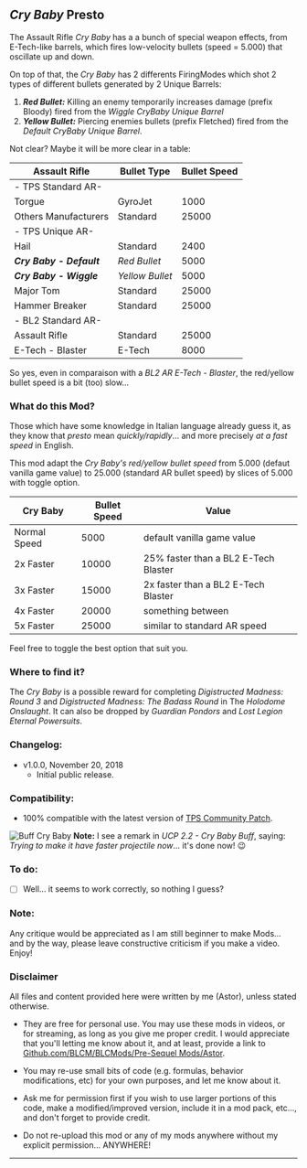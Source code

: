 ## *Cry Baby* Presto

The Assault Rifle *Cry Baby* has a a bunch of special weapon effects, from E-Tech-like barrels, which fires low-velocity bullets (speed = 5.000) that oscillate up and down.

On top of that, the *Cry Baby* has 2 differents FiringModes which shot 2 types of different bullets generated by 2 Unique Barrels:

1. __*Red Bullet:*__ Killing an enemy temporarily increases damage (prefix Bloody) fired from the *Wiggle CryBaby Unique Barrel* 
2. __*Yellow Bullet:*__ Piercing enemies bullets (prefix Fletched) fired from the *Default CryBaby Unique Barrel*.

Not clear? Maybe it will be more clear in a table:

| Assault Rifle            | Bullet Type     | Bullet Speed  | 
| -------------            | -------------   | ------------- |  
| - TPS Standard AR-       |                 |               |
| Torgue                   | GyroJet         | 1000          |
| Others Manufacturers     | Standard        | 25000         |
| - TPS Unique AR-         |                 |               |
| Hail                     | Standard        | 2400          |
| __*Cry Baby - Default*__ | *Red Bullet*    | 5000          | 
| __*Cry Baby - Wiggle*__  | *Yellow Bullet* | 5000          |
| Major Tom                | Standard        | 25000         |
| Hammer Breaker           | Standard        | 25000         |
| - BL2 Standard AR-       |                 |               |
| Assault Rifle            | Standard        | 25000         |
| E-Tech - Blaster         | E-Tech          | 8000          |

So yes, even in comparaison with a *BL2 AR E-Tech - Blaster*, the red/yellow bullet speed is a bit (too) slow...

### What do this Mod?

Those which have some knowledge in Italian language already guess it, as they know that *presto* mean *quickly/rapidly*... and more precisely *at a fast speed* in English. 

This mod adapt the *Cry Baby's red/yellow bullet speed* from 5.000 (defaut vanilla game value) to 25.000 (standard AR bullet speed) by slices of 5.000 with toggle option.

| Cry Baby                 | Bullet Speed    | Value         | 
| -------------            | -------------   | ------------- |  
| Normal Speed             | 5000            | default vanilla game value|
| 2x Faster                | 10000            | 25% faster than a BL2 E-Tech Blaster|
| 3x Faster                | 15000            | 2x faster than a BL2 E-Tech Blaster|
| 4x Faster                | 20000            | something between|
| 5x Faster                | 25000            | similar to standard AR speed|

Feel free to toggle the best option that suit you.

### Where to find it?

The *Cry Baby* is a possible reward for completing *Digistructed Madness: Round 3* and *Digistructed Madness: The Badass Round* in The *Holodome Onslaught*. It can also be dropped by *Guardian Pondors* and *Lost Legion Eternal Powersuits*.  

### Changelog:
- v1.0.0, November 20, 2018
  - Initial public release.
 
### Compatibility:

- 100% compatible with the latest version of [TPS Community Patch](https://github.com/BLCM/BLCMods/tree/master/Pre%20Sequel%20Mods/Community%20Patch).

![Buff Cry Baby](https://imgur.com/SiYi07t.jpg "Don't worry guys... even if my screen capture show French text, my mods are in English")
__Note:__ I see a remark in *UCP 2.2 - Cry Baby Buff*, saying: *Trying to make it have faster projectile now*... it's done now! :wink:
### To do:

- [ ] Well... it seems to work correctly, so nothing I guess?
  
### Note: 

Any critique would be appreciated as I am still beginner to make Mods... and by the way, please leave constructive criticism if you make a video. 
Enjoy!

### Disclaimer

All files and content provided here were written by me (Astor), unless stated otherwise.

- They are free for personal use. You may use these mods in videos, or for streaming, as long as you give me proper credit. I would appreciate that you'll letting me know about it, and at least, provide a link to [Github.com/BLCM/BLCMods/Pre-Sequel Mods/Astor](https://github.com/BLCM/BLCMods/tree/master/Pre%20Sequel%20Mods/Astor).

- You may re-use small bits of code (e.g. formulas, behavior modifications, etc) for your own purposes, and let me know about it. 

- Ask me for permission first if you wish to use larger portions of this code, make a modified/improved version, include it in a mod pack, etc..., and don't forget to provide credit.

- Do not re-upload this mod or any of my mods anywhere without my explicit permission... ANYWHERE!

* * * * *



